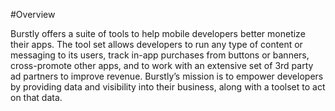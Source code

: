 #Overview

Burstly offers a suite of tools to help mobile developers better monetize their apps. The tool set allows developers to run any type of content or messaging to its users, track in-app purchases from buttons or banners, cross-promote other apps, and to work with an extensive set of 3rd party ad partners to improve revenue. Burstly’s mission is to empower developers by providing data and visibility into their business, along with a toolset to act on that data.